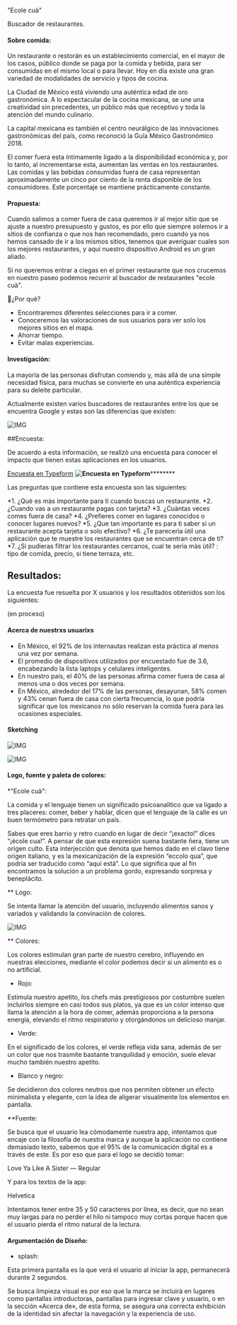
"Ecole cuà"

  Buscador de restaurantes.

#### Sobre comida:

Un restaurante o restorán es un establecimiento comercial, en el mayor de los casos, público donde se paga por la comida y bebida, para ser consumidas en el mismo local o para llevar. Hoy en día existe una gran variedad de modalidades de servicio y tipos de cocina.

La Ciudad de México está viviendo una auténtica edad de oro gastronómica. A lo espectacular de la cocina mexicana, se une una creatividad sin precedentes, un público más que receptivo y toda la atención del mundo culinario.

La capital mexicana es también el centro neurálgico de las innovaciones gastronómicas del país, como reconoció la Guía México Gastronómico 2018.

El comer fuera esta íntimamente ligado a la disponibilidad económica y, por lo tanto, al incrementarse esta, aumentan las ventas en los restaurantes. Las comidas y las bebidas consumidas fuera de casa representan aproximadamente un cinco por ciento de la renta disponible de los consumidores. Este porcentaje se mantiene prácticamente constante. 

#### Propuesta:

Cuando salimos a comer fuera de casa queremos ir al mejor sitio que se ajuste a nuestro presupuesto y gustos, es por ello que siempre solemos ir a sitios de confianza o que nos han recomendado, pero cuando ya nos hemos cansado de ir a los mismos sitios, tenemos que averiguar cuales son los mejores restaurantes, y aquí nuestro dispositivo Android es un gran aliado.

Si no queremos entrar a ciegas en el primer restaurante que nos crucemos en nuestro paseo podemos recurrir al buscador de restaurantes "ecole cuà".

  🤔¿Por què?

  * Encontraremos diferentes selecciones para ir a comer.
  * Conoceremos las valoraciones de sus usuarios para ver solo los mejores sitios en el mapa.
  * Ahorrar tiempo.
  * Evitar malas experiencias.

#### Investigaciòn:

La mayoría de las personas disfrutan comiendo y, más allá de una simple necesidad física, para muchas se convierte en una auténtica experiencia para su deleite particular.

Actualmente existen varios buscadores de restaurantes entre los que se encuentra Google y estas son las diferencias que existen:

![IMG](http://i67.tinypic.com/ot0kxv.png)

  ##Encuesta: 

  De acuerdo a esta informaciòn, se realizò una encuesta para conocer el impacto que tienen estas aplicaciones en los usuarios.

  [Encuesta en Typeform](https://judith207.typeform.com/to/pJ4Mea)
  ******************************![Encuesta en Typeform](http://i63.tinypic.com/2rhwcvc.png)**************************************

  Las preguntas que contiene esta encuesta son las siguientes:

  *1. ¿Què es màs importante para tì cuando buscas un restaurante.
  *2. ¿Cuando vas a un restaurante pagas con tarjeta?
  *3. ¿Cuàntas veces comes fuera de casa?
  *4. ¿Prefieres comer en lugares conocidos o conocer lugares nuevos?
  *5. ¿Que tan importante es para tì saber si un restaurante acepta tarjeta o solo efectivo?
  *6. ¿Te parecerìa ùtil una aplicaciòn que te muestre los restaurantes que se encuentran cerca de tì?
  *7. ¿Si pudieras filtrar los restaurantes cercanos, cual te serìa màs ùtil? : tipo de comida, precio, si tiene terraza, etc.

  ## Resultados:

  La encuesta fue resuelta por X usuarios y los resultados obtenidos son los siguientes:

(en proceso)

#### Acerca de nuestrxs usuarixs

* En México, el 92% de los internautas realizan esta práctica al menos una vez por semana. 
* El promedio de dispositivos utilizados por encuestado fue de 3.6, encabezando la lista laptops y celulares inteligentes.
* En nuestro país, el 40% de las personas afirma comer fuera de casa al menos una o dos veces por semana.
* En México, alrededor del 17% de las personas, desayunan, 58% comen y 43% cenan fuera de casa con cierta frecuencia, lo que podría significar que los mexicanos no sólo reservan la comida fuera para las ocasiones especiales.

####  Sketching

![IMG](http://i67.tinypic.com/25qae0w.jpg)

![IMG](http://i67.tinypic.com/25qae0w.jpg)


#### Logo, fuente y paleta de colores:

*"Ecole cuà":

La comida y el lenguaje tienen un significado psicoanalítico que va ligado a tres placeres: comer, beber y hablar, dicen que el lenguaje de la calle es un buen termómetro para retratar un país.

Sabes que eres barrio y retro cuando en lugar de decir “¡exacto!” dices “¡école cua!”. A pensar de que esta expresión suena bastante ñera, tiene un origen culto. Esta interjección que denota que hemos dado en el clavo tiene origen italiano, y es la mexicanización de la expresión “eccolo qua”, que podría ser traducido como “aquí está”. Lo que significa que al fin encontramos la solución a un problema gordo, expresando sorpresa y beneplácito.

** Logo:

Se intenta llamar la atenciòn del usuario, incluyendo alimentos sanos y variados y validando la convinaciòn de colores.

![IMG](http://i63.tinypic.com/210louc.png)

** Colores:

Los colores estimulan gran parte de nuestro cerebro, influyendo en nuestras elecciones, mediante el color podemos decir si un alimento es o no artificial.

*  Rojo:

Estimula nuestro apetito, los chefs más prestigiosos por costumbre suelen incluirlos siempre en casi todos sus platos, ya que es un color intenso que llama la atención a la hora de comer, además proporciona a la persona energía, elevando el ritmo respiratorio y otorgándonos un delicioso manjar.

*  Verde:

En el significado de los colores, el verde refleja vida sana,  además de ser un color que nos trasmite bastante tranquilidad y emoción, suele elevar mucho también nuestro apetito.

* Blanco y negro:

Se decidieron dos colores neutros que nos permiten obtener un efecto minimalista y elegante, con la idea de aligerar visualmente los elementos en pantalla. 

**Fuente:

Se busca que el usuario lea cómodamente nuestra app, intentamos que encaje con la filosofía de nuestra marca y aunque la aplicaciòn no contiene demasiado texto, sabemos que el 95% de la comunicación digital es a través de este. Es por eso que para el logo se decidiò tomar:

Love Ya Like A Sister — Regular

Y para los textos de la app:

Helvetica

Intentamos tener entre 35 y 50 caracteres por línea, es decir, que no sean muy largas para no perder el hilo ni tampoco muy cortas porque hacen que el usuario pierda el ritmo natural de la lectura.

#### Argumentación de Diseño:

* splash:

Esta primera pantalla es la que verá el usuario al iniciar la app, permanecerà durante 2 segundos.

Se busca limpieza visual es por eso que la marca se incluirà en lugares como pantallas introductoras, pantallas para ingresar clave y usuario, o en la sección «Acerca de», de esta forma, se asegura una correcta exhibición de la identidad sin afectar la navegación y la experiencia de uso.

